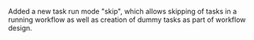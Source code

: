 Added a new task run mode "skip", which allows skipping of tasks in a running workflow as well as creation of dummy tasks as part of workflow design.